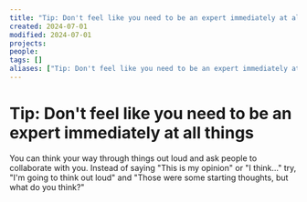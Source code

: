 ```yaml
---
title: "Tip: Don't feel like you need to be an expert immediately at all things"
created: 2024-07-01
modified: 2024-07-01
projects: 
people: 
tags: []
aliases: ["Tip: Don't feel like you need to be an expert immediately at all things"]
---
```


# Tip: Don't feel like you need to be an expert immediately at all things
You can think your way through things out loud and ask people to collaborate with you. Instead of saying "This is my opinion" or "I think..." try, "I'm going to think out loud" and "Those were some starting thoughts, but what do you think?"

